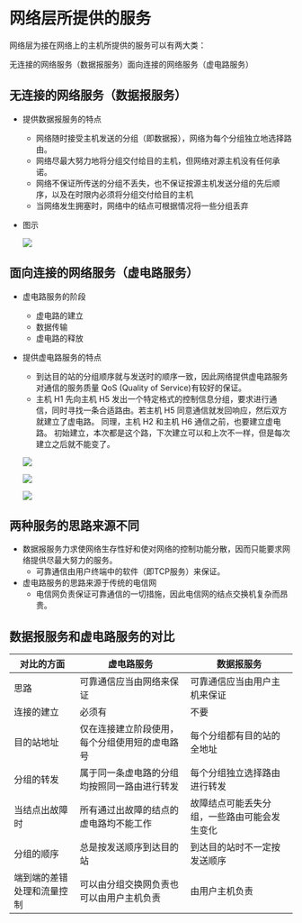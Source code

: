 # 网络层所提供的服务

网络层为接在网络上的主机所提供的服务可以有两大类：

无连接的网络服务（数据报服务）面向连接的网络服务（虚电路服务）



## 无连接的网络服务（数据报服务）

- 提供数据报服务的特点

  - 网络随时接受主机发送的分组（即数据报），网络为每个分组独立地选择路由。
  - 网络尽最大努力地将分组交付给目的主机，但网络对源主机没有任何承诺。
  - 网络不保证所传送的分组不丢失，也不保证按源主机发送分组的先后顺序，以及在时限内必须将分组交付给目的主机
  - 当网络发生拥塞时，网络中的结点可根据情况将一些分组丢弃

- 图示

  ![](https://img1.zlogs.net/19/20191223135035.png)

## 面向连接的网络服务（虚电路服务）

- 虚电路服务的阶段

  - 虚电路的建立
  - 数据传输
  - 虚电路的释放

- 提供虚电路服务的特点

  - 到达目的站的分组顺序就与发送时的顺序一致，因此网络提供虚电路服务对通信的服务质量 QoS (Quality of Service)有较好的保证。
  - 主机 H1 先向主机 H5 发出一个特定格式的控制信息分组，要求进行通信，同时寻找一条合适路由。若主机 H5 同意通信就发回响应，然后双方就建立了虚电路。 同理，主机 H2 和主机 H6 通信之前，也要建立虚电路。 初始建立，本次都是这个路，下次建立可以和上次不一样，但是每次建立之后就不能变了。

  ![](https://img1.zlogs.net/19/20191223135207.png)

  

  ![](https://img1.zlogs.net/19/20191223135303.png)

  ![](https://img1.zlogs.net/19/20191223135355.png)

  

  

## 两种服务的思路来源不同

- 数据报服务力求使网络生存性好和使对网络的控制功能分散，因而只能要求网络提供尽最大努力的服务。
  - 可靠通信由用户终端中的软件（即TCP服务）来保证。
- 虚电路服务的思路来源于传统的电信网
  - 电信网负责保证可靠通信的一切措施，因此电信网的结点交换机复杂而昂贵。

## 数据报服务和虚电路服务的对比

| 对比的方面                 | 虚电路服务                                     | 数据报服务                                   |
| -------------------------- | ---------------------------------------------- | -------------------------------------------- |
| 思路                       | 可靠通信应当由网络来保证                       | 可靠通信应当由用户主机来保证                 |
| 连接的建立                 | 必须有                                         | 不要                                         |
| 目的站地址                 | 仅在连接建立阶段使用，每个分组使用短的虚电路号 | 每个分组都有目的站的全地址                   |
| 分组的转发                 | 属于同一条虚电路的分组均按照同一路由进行转发   | 每个分组独立选择路由进行转发                 |
| 当结点出故障时             | 所有通过出故障的结点的虚电路均不能工作         | 故障结点可能丢失分组，一些路由可能会发生变化 |
| 分组的顺序                 | 总是按发送顺序到达目的站                       | 到达目的站时不一定按发送顺序                 |
| 端到端的差错处理和流量控制 | 可以由分组交换网负责也可以由用户主机负责       | 由用户主机负责                               |

​                                                                 